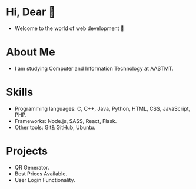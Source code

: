 # Hi, Dear 👋
- Welcome to the world of web development 👀
# About Me
- I am studying Computer and Information Technology at AASTMT.
# Skills
- Programming languages: C, C++, Java, Python, HTML, CSS, JavaScript, PHP. 
- Frameworks: Node.js, SASS, React, Flask.
- Other tools: Git& GitHub, Ubuntu.
# Projects
- QR Generator.
- Best Prices Available.
- User Login Functionality.
